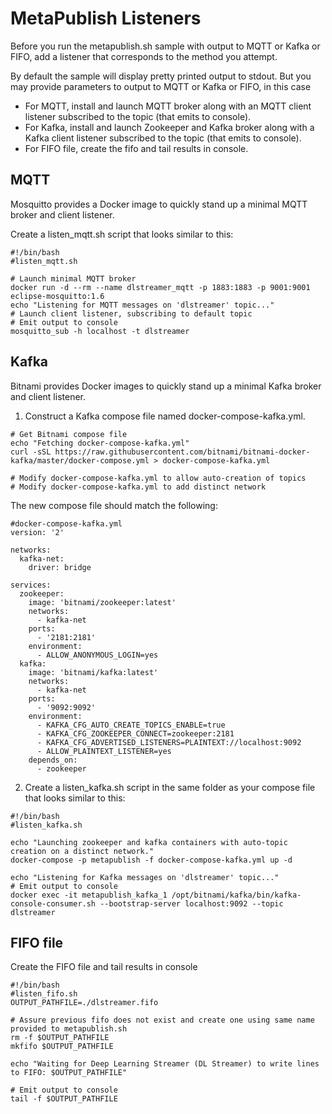 # MetaPublish Listeners
Before you run the metapublish.sh sample with output to MQTT or Kafka or FIFO, add a listener that corresponds to the method you attempt.

By default the sample will display pretty printed output to stdout. But you may provide parameters to output to MQTT or Kafka or FIFO, in this case
* For MQTT, install and launch MQTT broker along with an MQTT client listener subscribed to the topic (that emits to console).
* For Kafka, install and launch Zookeeper and Kafka broker along with a Kafka client listener subscribed to the topic (that emits to console).
* For FIFO file, create the fifo and tail results in console.

## MQTT
Mosquitto provides a Docker image to quickly stand up a minimal MQTT broker and client listener.

Create a listen_mqtt.sh script that looks similar to this:
```
#!/bin/bash
#listen_mqtt.sh

# Launch minimal MQTT broker
docker run -d --rm --name dlstreamer_mqtt -p 1883:1883 -p 9001:9001 eclipse-mosquitto:1.6
echo "Listening for MQTT messages on 'dlstreamer' topic..."
# Launch client listener, subscribing to default topic
# Emit output to console
mosquitto_sub -h localhost -t dlstreamer
```

## Kafka
Bitnami provides Docker images to quickly stand up a minimal Kafka broker and client listener.

1. Construct a Kafka compose file named docker-compose-kafka.yml.
```
# Get Bitnami compose file
echo "Fetching docker-compose-kafka.yml"
curl -sSL https://raw.githubusercontent.com/bitnami/bitnami-docker-kafka/master/docker-compose.yml > docker-compose-kafka.yml

# Modify docker-compose-kafka.yml to allow auto-creation of topics
# Modify docker-compose-kafka.yml to add distinct network
```

The new compose file should match the following:
```
#docker-compose-kafka.yml
version: '2'

networks:
  kafka-net:
    driver: bridge

services:
  zookeeper:
    image: 'bitnami/zookeeper:latest'
    networks:
      - kafka-net
    ports:
      - '2181:2181'
    environment:
      - ALLOW_ANONYMOUS_LOGIN=yes
  kafka:
    image: 'bitnami/kafka:latest'
    networks:
      - kafka-net
    ports:
      - '9092:9092'
    environment:
      - KAFKA_CFG_AUTO_CREATE_TOPICS_ENABLE=true
      - KAFKA_CFG_ZOOKEEPER_CONNECT=zookeeper:2181
      - KAFKA_CFG_ADVERTISED_LISTENERS=PLAINTEXT://localhost:9092
      - ALLOW_PLAINTEXT_LISTENER=yes
    depends_on:
      - zookeeper
```

2. Create a listen_kafka.sh script in the same folder as your compose file that looks similar to this:
```
#!/bin/bash
#listen_kafka.sh

echo "Launching zookeeper and kafka containers with auto-topic creation on a distinct network."
docker-compose -p metapublish -f docker-compose-kafka.yml up -d

echo "Listening for Kafka messages on 'dlstreamer' topic..."
# Emit output to console
docker exec -it metapublish_kafka_1 /opt/bitnami/kafka/bin/kafka-console-consumer.sh --bootstrap-server localhost:9092 --topic dlstreamer
```

## FIFO file
Create the FIFO file and tail results in console

```
#!/bin/bash
#listen_fifo.sh
OUTPUT_PATHFILE=./dlstreamer.fifo

# Assure previous fifo does not exist and create one using same name provided to metapublish.sh
rm -f $OUTPUT_PATHFILE
mkfifo $OUTPUT_PATHFILE

echo "Waiting for Deep Learning Streamer (DL Streamer) to write lines to FIFO: $OUTPUT_PATHFILE"

# Emit output to console
tail -f $OUTPUT_PATHFILE
```
